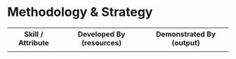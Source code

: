 # Methodology & Strategy

<table>
  <tbody>
    <tr>
      <th align="center"> Skill / Attribute </th>
      <th align="center">Developed By (resources) </th>
      <th align="center">Demonstrated By (output) </th>
    </tr>
    <tr> 
      <td> </td> 
      <td> </td> 
      <td> </td> 
    </tr> 
  </tbody> 
</table> 
